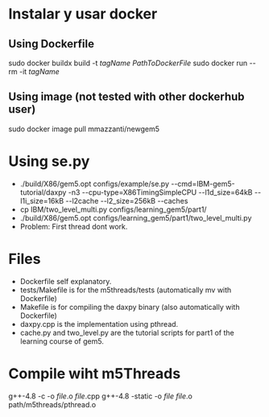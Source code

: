 # Instalar y usar docker

## Using Dockerfile
sudo docker buildx build -t _tagName_ _PathToDockerFile_
sudo docker run --rm -it _tagName_

## Using image (not tested with other dockerhub user)

sudo docker image pull mmazzanti/newgem5

# Using se.py

- ./build/X86/gem5.opt configs/example/se.py --cmd=IBM-gem5-tutorial/daxpy -n3  --cpu-type=X86TimingSimpleCPU --l1d_size=64kB --l1i_size=16kB --l2cache --l2_size=256kB --caches
- cp IBM/two_level_multi.py configs/learning_gem5/part1/
- ./build/X86/gem5.opt configs/learning_gem5/part1/two_level_multi.py
- Problem: First thread dont work.

# Files

- Dockerfile self explanatory.
- tests/Makefile is for the m5threads/tests (automatically mv with Dockerfile)
- Makefile is for compiling the daxpy binary (also automatically with Dockerfile)
- daxpy.cpp is the implementation using pthread.
- cache.py  and two_level.py are the tutorial scripts for part1 of the learning
course of gem5.


# Compile wiht m5Threads

g++-4.8  -c -o _file_.o _file_.cpp
g++-4.8  -static -o _file_  _file_.o  path/m5threads/pthread.o




